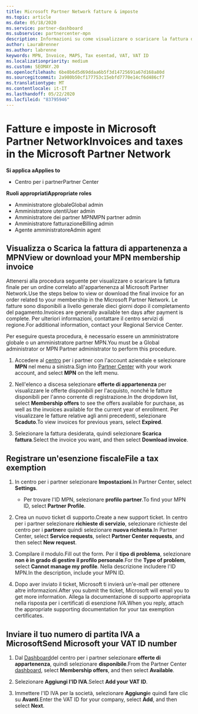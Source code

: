 ```yaml
---
title: Microsoft Partner Network fatture & imposte
ms.topic: article
ms.date: 05/18/2020
ms.service: partner-dashboard
ms.subservice: partnercenter-mpn
description: Informazioni su come visualizzare o scaricare la fattura di appartenenza a MPN, su come archiviare l'esenzione fiscale e su come inviare a Microsoft il numero di ID IVA.
author: LauraBrenner
ms.author: labrenne
keywords: MPN, Invoice, MAPS, Tax esentad, VAT, VAT ID
ms.localizationpriority: medium
ms.custom: SEOMAY.20
ms.openlocfilehash: 6be8b6d5d69ddaa6b5f3d14725691a67d168a80d
ms.sourcegitcommit: 2a980b50cf177753c15ebfd7770e14cf6d486cf7
ms.translationtype: MT
ms.contentlocale: it-IT
ms.lasthandoff: 05/22/2020
ms.locfileid: "83795946"
---
```

# <a name="invoices-and-taxes-in-the-microsoft-partner-network"></a><span data-ttu-id="2622d-104">Fatture e imposte in Microsoft Partner Network</span><span class="sxs-lookup"><span data-stu-id="2622d-104">Invoices and taxes in the Microsoft Partner Network</span></span>

<span data-ttu-id="2622d-105">**Si applica a**</span><span class="sxs-lookup"><span data-stu-id="2622d-105">**Applies to**</span></span>

- <span data-ttu-id="2622d-106">Centro per i partner</span><span class="sxs-lookup"><span data-stu-id="2622d-106">Partner Center</span></span>

<span data-ttu-id="2622d-107">**Ruoli appropriati**</span><span class="sxs-lookup"><span data-stu-id="2622d-107">**Appropriate roles**</span></span>

- <span data-ttu-id="2622d-108">Amministratore globale</span><span class="sxs-lookup"><span data-stu-id="2622d-108">Global admin</span></span>
- <span data-ttu-id="2622d-109">Amministratore utenti</span><span class="sxs-lookup"><span data-stu-id="2622d-109">User admin</span></span>
- <span data-ttu-id="2622d-110">Amministratore dei partner MPN</span><span class="sxs-lookup"><span data-stu-id="2622d-110">MPN partner admin</span></span>
- <span data-ttu-id="2622d-111">Amministratore fatturazione</span><span class="sxs-lookup"><span data-stu-id="2622d-111">Billing admin</span></span>
- <span data-ttu-id="2622d-112">Agente amministratore</span><span class="sxs-lookup"><span data-stu-id="2622d-112">Admin agent</span></span>

## <a name="view-or-download-your-mpn-membership-invoice"></a><span data-ttu-id="2622d-113">Visualizza o Scarica la fattura di appartenenza a MPN</span><span class="sxs-lookup"><span data-stu-id="2622d-113">View or download your MPN membership invoice</span></span>

<span data-ttu-id="2622d-114">Attenersi alla procedura seguente per visualizzare o scaricare la fattura finale per un ordine correlato all'appartenenza al Microsoft Partner Network.</span><span class="sxs-lookup"><span data-stu-id="2622d-114">Use the steps below to view or download the final invoice for an order related to your membership in the Microsoft Partner Network.</span></span> <span data-ttu-id="2622d-115">Le fatture sono disponibili a livello generale dieci giorni dopo il completamento del pagamento.</span><span class="sxs-lookup"><span data-stu-id="2622d-115">Invoices are generally available ten days after payment is complete.</span></span> <span data-ttu-id="2622d-116">Per ulteriori informazioni, contattare il centro servizi di regione.</span><span class="sxs-lookup"><span data-stu-id="2622d-116">For additional information, contact your Regional Service Center.</span></span>  

<span data-ttu-id="2622d-117">Per eseguire questa procedura, è necessario essere un amministratore globale o un amministratore partner MPN.</span><span class="sxs-lookup"><span data-stu-id="2622d-117">You must be a Global administrator or MPN Partner administrator to perform this procedure.</span></span> 

1.  <span data-ttu-id="2622d-118">Accedere al [centro](https://partner.microsoft.com/dashboard/home) per i partner con l'account aziendale e selezionare **MPN** nel menu a sinistra.</span><span class="sxs-lookup"><span data-stu-id="2622d-118">Sign into [Partner Center](https://partner.microsoft.com/dashboard/home) with your work account, and select **MPN** on the left menu.</span></span>

4.  <span data-ttu-id="2622d-119">Nell'elenco a discesa selezionare **offerte di appartenenza** per visualizzare le offerte disponibili per l'acquisto, nonché le fatture disponibili per l'anno corrente di registrazione.</span><span class="sxs-lookup"><span data-stu-id="2622d-119">In the dropdown list, select **Membership offers** to see the offers available for purchase, as well as the invoices available for the current year of enrollment.</span></span> <span data-ttu-id="2622d-120">Per visualizzare le fatture relative agli anni precedenti, selezionare **Scaduto**.</span><span class="sxs-lookup"><span data-stu-id="2622d-120">To view invoices for previous years, select **Expired**.</span></span>

6.  <span data-ttu-id="2622d-121">Selezionare la fattura desiderata, quindi selezionare **Scarica fattura**.</span><span class="sxs-lookup"><span data-stu-id="2622d-121">Select the invoice you want, and then select **Download invoice**.</span></span> 

## <a name="file-a-tax-exemption"></a><span data-ttu-id="2622d-122">Registrare un'esenzione fiscale</span><span class="sxs-lookup"><span data-stu-id="2622d-122">File a tax exemption</span></span>

1.  <span data-ttu-id="2622d-123">In centro per i partner selezionare **Impostazioni**.</span><span class="sxs-lookup"><span data-stu-id="2622d-123">In Partner Center, select **Settings**.</span></span>
    - <span data-ttu-id="2622d-124">Per trovare l'ID MPN, selezionare **profilo partner**.</span><span class="sxs-lookup"><span data-stu-id="2622d-124">To find your MPN ID, select **Partner Profile**.</span></span>

2.  <span data-ttu-id="2622d-125">Crea un nuovo ticket di supporto.</span><span class="sxs-lookup"><span data-stu-id="2622d-125">Create a new support ticket.</span></span> <span data-ttu-id="2622d-126">In centro per i partner selezionare **richieste di servizio**, selezionare richieste del centro per i **partner**e quindi selezionare **nuova richiesta**.</span><span class="sxs-lookup"><span data-stu-id="2622d-126">In Partner Center, select **Service requests**, select **Partner Center requests**, and then select **New request**.</span></span>

3.  <span data-ttu-id="2622d-127">Compilare il modulo.</span><span class="sxs-lookup"><span data-stu-id="2622d-127">Fill out the form.</span></span> <span data-ttu-id="2622d-128">Per il **tipo di problema**, selezionare **non è in grado di gestire il profilo personale**.</span><span class="sxs-lookup"><span data-stu-id="2622d-128">For the **Type of problem**, select **Cannot manage my profile**.</span></span> <span data-ttu-id="2622d-129">Nella descrizione includere l'ID MPN.</span><span class="sxs-lookup"><span data-stu-id="2622d-129">In the description, include your MPN ID.</span></span>

4.  <span data-ttu-id="2622d-130">Dopo aver inviato il ticket, Microsoft ti invierà un'e-mail per ottenere altre informazioni.</span><span class="sxs-lookup"><span data-stu-id="2622d-130">After you submit the ticket, Microsoft will email you to get more information.</span></span> <span data-ttu-id="2622d-131">Allega la documentazione di supporto appropriata nella risposta per i certificati di esenzione IVA.</span><span class="sxs-lookup"><span data-stu-id="2622d-131">When you reply, attach the appropriate supporting documentation for your tax exemption certificates.</span></span>

## <a name="send-microsoft-your-vat-id-number"></a><span data-ttu-id="2622d-132">Inviare il tuo numero di partita IVA a Microsoft</span><span class="sxs-lookup"><span data-stu-id="2622d-132">Send Microsoft your VAT ID number</span></span>

1.  <span data-ttu-id="2622d-133">Dal [Dashboard](https://partner.microsoft.com/dashboard/home)del centro per i partner selezionare **offerte di appartenenza**, quindi selezionare **disponibile**.</span><span class="sxs-lookup"><span data-stu-id="2622d-133">From the Partner Center [dashboard](https://partner.microsoft.com/dashboard/home), select **Membership offers**, and then select **Available**.</span></span> 

2.  <span data-ttu-id="2622d-134">Selezionare **Aggiungi l'ID IVA**.</span><span class="sxs-lookup"><span data-stu-id="2622d-134">Select **Add your VAT ID**.</span></span> 

3.  <span data-ttu-id="2622d-135">Immettere l'ID IVA per la società, selezionare **Aggiungi**e quindi fare clic su **Avanti**.</span><span class="sxs-lookup"><span data-stu-id="2622d-135">Enter the VAT ID for your company, select **Add**, and then select **Next**.</span></span> 

